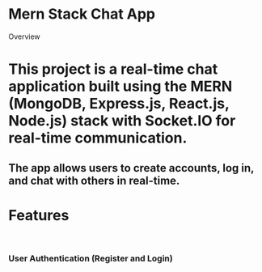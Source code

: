 
# Mern Stack Chat App

Overview

<h1>This project is a real-time chat application built using the MERN (MongoDB, Express.js, React.js, Node.js) stack with Socket.IO for real-time communication. </h1>

<h2>The app allows users to create accounts, log in, and chat with others in real-time.</h2>

<h1>Features</h1><br/>
<h3>User Authentication (Register and Login)</h3>
